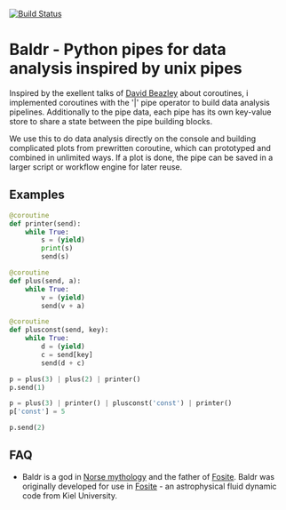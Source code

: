 [![Build Status](https://travis-ci.org/gzahl/baldr.svg?branch=master)](https://travis-ci.org/gzahl/baldr)
# Baldr - Python pipes for data analysis inspired by unix pipes

Inspired by the exellent talks of [David Beazley](http://www.dabeaz.com/coroutines/) about coroutines, i implemented coroutines with the '|' pipe operator to build data analysis pipelines. Additionally to the pipe data, each pipe has its own key-value store to share a state between the pipe building blocks.

We use this to do data analysis directly on the console and building complicated plots from prewritten coroutine, which can prototyped and combined in unlimited ways. If a plot is done, the pipe can be saved in a larger script or workflow engine for later reuse.

## Examples

```python
@coroutine
def printer(send):
    while True:
        s = (yield)
        print(s)
        send(s)

@coroutine
def plus(send, a):
    while True:
        v = (yield)
        send(v + a)

@coroutine
def plusconst(send, key):
    while True:
        d = (yield)
        c = send[key]
        send(d + c)

p = plus(3) | plus(2) | printer()
p.send(1)

p = plus(3) | printer() | plusconst('const') | printer()
p['const'] = 5

p.send(2)
```

## FAQ

- Baldr is a god in [Norse mythology](https://en.wikipedia.org/wiki/Baldr) and the father of [Fosite](https://en.wikipedia.org/wiki/Forseti). Baldr was originally developed for use in [Fosite](http://portia.astrophysik.uni-kiel.de/fosite/) - an astrophysical fluid dynamic code from Kiel University.

